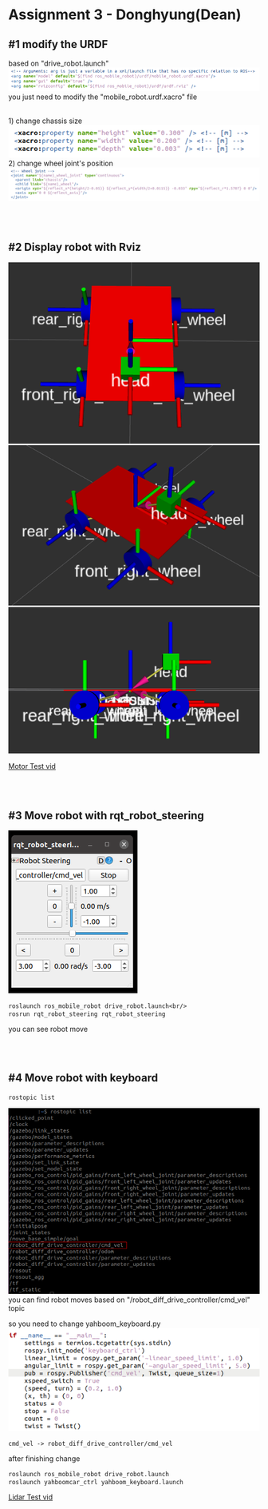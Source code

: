 # Assignment 3 - Donghyung(Dean)

## #1 modify the URDF

based on "drive_robot.launch"
<img src="./images/1.png"/>
<br/>
you just need to modify the "mobile_robot.urdf.xacro" file

<br/>
1) change chassis size
<img src="./images/2.png"/>
2) change wheel joint's position
<img src="./images/3.png"/>

<br/><br/>

## #2 Display robot with Rviz
<img src="./images/5.png"/><img src="./images/7.png"/><img src="./images/6.png"/>


[Motor Test vid](https://youtube.com/shorts/FEDPxpPm5LE)


<br/><br/>

## #3 Move robot with rqt_robot_steering
<img src="./images/8.png"/>

```
roslaunch ros_mobile_robot drive_robot.launch<br/>
rosrun rqt_robot_steering rqt_robot_steering
```

you can see robot move

<br/><br/>



## #4 Move robot with keyboard

```
rostopic list
```
<img src="./images/9.png"/>
you can find robot moves based on "/robot_diff_drive_controller/cmd_vel" topic

so you need to change yahboom_keyboard.py
<br/>
<img src="./images/4.png"/>
```
cmd_vel -> robot_diff_drive_controller/cmd_vel
```
after finishing change

```
roslaunch ros_mobile_robot drive_robot.launch
roslaunch yahboomcar_ctrl yahboom_keyboard.launch
```

[Lidar Test vid](https://youtu.be/mS8J2_pSlNk)

<br/><br/>


